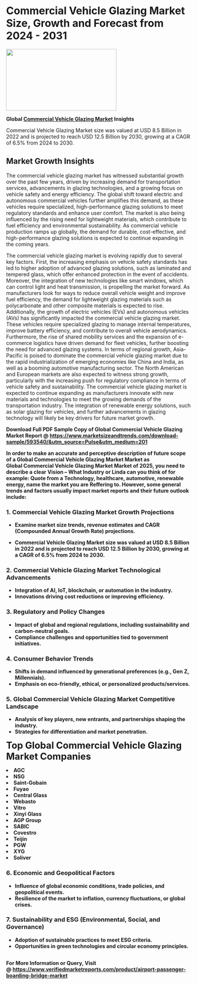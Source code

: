<H1>Commercial Vehicle Glazing Market Size, Growth and Forecast from 2024 - 2031</H1><img class="aligncenter size-medium wp-image-584254" src="https://thirdeyenews.in/wp-content/uploads/2024/09/Global-Market-Research-300x168.jpeg" alt="" width="300" height="168" /><p><strong>Global&nbsp;<a href="https://www.marketsizeandtrends.com/download-sample/593540/&amp;utm_source=Pulse&amp;utm_medium=201">Commercial Vehicle Glazing Market</a> Insights</strong></p><p>Commercial Vehicle Glazing Market size was valued at USD 8.5 Billion in 2022 and is projected to reach USD 12.5 Billion by 2030, growing at a CAGR of 6.5% from 2024 to 2030.</p><p><h2>Market Growth Insights</h2> <p>The commercial vehicle glazing market has witnessed substantial growth over the past few years, driven by increasing demand for transportation services, advancements in glazing technologies, and a growing focus on vehicle safety and energy efficiency. The global shift toward electric and autonomous commercial vehicles further amplifies this demand, as these vehicles require specialized, high-performance glazing solutions to meet regulatory standards and enhance user comfort. The market is also being influenced by the rising need for lightweight materials, which contribute to fuel efficiency and environmental sustainability. As commercial vehicle production ramps up globally, the demand for durable, cost-effective, and high-performance glazing solutions is expected to continue expanding in the coming years.</p> <p><strong></strong></p> <p>The commercial vehicle glazing market is evolving rapidly due to several key factors. First, the increasing emphasis on vehicle safety standards has led to higher adoption of advanced glazing solutions, such as laminated and tempered glass, which offer enhanced protection in the event of accidents. Moreover, the integration of new technologies like smart windows, which can control light and heat transmission, is propelling the market forward. As manufacturers look for ways to reduce overall vehicle weight and improve fuel efficiency, the demand for lightweight glazing materials such as polycarbonate and other composite materials is expected to rise. Additionally, the growth of electric vehicles (EVs) and autonomous vehicles (AVs) has significantly impacted the commercial vehicle glazing market. These vehicles require specialized glazing to manage internal temperatures, improve battery efficiency, and contribute to overall vehicle aerodynamics. Furthermore, the rise of shared mobility services and the expansion of e-commerce logistics have driven demand for fleet vehicles, further boosting the need for advanced glazing systems. In terms of regional growth, Asia-Pacific is poised to dominate the commercial vehicle glazing market due to the rapid industrialization of emerging economies like China and India, as well as a booming automotive manufacturing sector. The North American and European markets are also expected to witness strong growth, particularly with the increasing push for regulatory compliance in terms of vehicle safety and sustainability. The commercial vehicle glazing market is expected to continue expanding as manufacturers innovate with new materials and technologies to meet the growing demands of the transportation industry. The integration of renewable energy solutions, such as solar glazing for vehicles, and further advancements in glazing technology will likely be key drivers for future market growth.</p> <p><strong></p><p><span class=""><strong>Download Full PDF Sample Copy of Global Commercial Vehicle Glazing Market Report</strong> @ <a href="https://www.marketsizeandtrends.com/download-sample/593540/&amp;utm_source=Pulse&amp;utm_medium=201" target="_blank">https://www.marketsizeandtrends.com/download-sample/593540/&amp;utm_source=Pulse&amp;utm_medium=201</a></span></p><p>In order to make an accurate and perceptive description of future scope of a Global&nbsp;Commercial Vehicle Glazing Market Market as Global&nbsp;Commercial Vehicle Glazing Market Market of 2025, you need to describe a clear Vision &ndash; What Industry or Linda can you think of for example: Quote from a Technology, healthcare, automotive, renewable energy, name the market you are Reffering to. However, some general trends and factors usually impact market reports and their future outlook include:</p><h3>1.&nbsp;<strong>Commercial Vehicle Glazing Market Growth Projections</strong></h3><ul><li>Examine market size trends, revenue estimates and CAGR (Compounded Annual Growth Rate) projections.</li><li><p>Commercial Vehicle Glazing Market size was valued at USD 8.5 Billion in 2022 and is projected to reach USD 12.5 Billion by 2030, growing at a CAGR of 6.5% from 2024 to 2030.</p></li></ul><h3>2.&nbsp;<strong>Commercial Vehicle Glazing Market Technological Advancements</strong></h3><ul><li>Integration of AI, IoT, blockchain, or automation in the industry.</li><li>Innovations driving cost reductions or improving efficiency.</li></ul><h3>3.&nbsp;<strong>Regulatory and Policy Changes</strong></h3><ul><li>Impact of global and regional regulations, including sustainability and carbon-neutral goals.</li><li>Compliance challenges and opportunities tied to government initiatives.</li></ul><h3>4.&nbsp;<strong>Consumer Behavior Trends</strong></h3><ul><li>Shifts in demand influenced by generational preferences (e.g., Gen Z, Millennials).</li><li>Emphasis on eco-friendly, ethical, or personalized products/services.</li></ul><h3>5.&nbsp;<strong>Global Commercial Vehicle Glazing Market Competitive Landscape</strong></h3><ul><li>Analysis of key players, new entrants, and partnerships shaping the industry.</li><li>Strategies for differentiation and market penetration.</li></ul><p data-pm-slice="1 1 []"><span style="color: inherit; font-family: inherit; font-size: 25px;">Top Global Commercial Vehicle Glazing Market Companies</span></p><div class="" data-test-id=""><p><li>AGC</li><li> NSG</li><li> Saint-Gobain</li><li> Fuyao</li><li> Central Glass</li><li> Webasto</li><li> Vitro</li><li> Xinyi Glass</li><li> AGP Group</li><li> SABIC</li><li> Covestro</li><li> Teijin</li><li> PGW</li><li> XYG</li><li> Soliver</li></p></div><h3>6.&nbsp;<strong>Economic and Geopolitical Factors</strong></h3><ul><li>Influence of global economic conditions, trade policies, and geopolitical events.</li><li>Resilience of the market to inflation, currency fluctuations, or global crises.</li></ul><h3>7.&nbsp;<strong>Sustainability and ESG (Environmental, Social, and Governance)</strong></h3><ul><li>Adoption of sustainable practices to meet ESG criteria.</li><li>Opportunities in green technologies and circular economy principles.</li></ul><h2><strong style="font-size: 14px;">For More Information or Query, Visit @&nbsp;</strong><a style="background-color: #ffffff; font-size: 14px;" href="https://www.marketsizeandtrends.com/report/commercial-vehicle-glazing-market/" target="_blank">https://www.verifiedmarketreports.com/product/airport-passenger-boarding-bridge-market</a></h2>